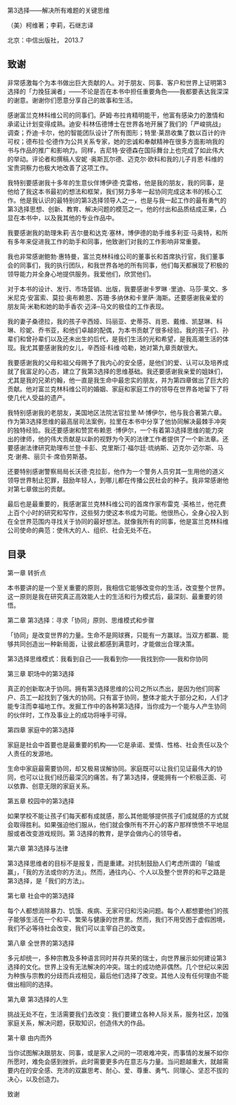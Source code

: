第3选择——解决所有难题的关键思维

（美）柯维著；李莉，石继志译

北京：中信出版社， 2013.7

## 致谢

非常感激每个为本书做出巨大贡献的人。对于朋友、同事、客户和世界上证明第3选择的「力挽狂澜者」——不论是否在本书中担任重要角色——我都要表达我深深的谢意。谢谢你们愿意分享自己的故事和生活。

感谢富兰克林科维公司的同事们。萨姆·布拉肯精明能干，他富有感染力的激情和承诺让计划变得成熟。迪安·科林伍德博士在世界各地开展了我们的「严峻挑战」调查；乔迪·卡尔，他的智能团队设计了所有图形；特里·莱昂收集了数以百计的许可权；德布拉·伦德作为公共关系专家，她的忠诚和奉献精神在很多方面影响我的书与作品的推广和影响力。同样，吉尼特·安德森在国际舞台上也完成了如此伟大的举动。评论者和撰稿人安妮 ·奥斯瓦尔德、迈克尔·欧科和我的儿子肖恩·科维的宝贵洞察力也极大地改善了这项工作。

我特别要感谢我十多年的生意伙伴博伊德·克雷格，他是我的朋友，我的同事，是他给了我这本书最初的想法和框架，我们努力多年一起协同完成这本书的核心工作。他是我认识的最特别的第3选择领导人之一，也是与我一起工作的最有勇气的第3选择思想、创新、教育、解决问题的模范之一。他的付出和品质结成正果，凸显在本书中，以及我其他的专业作品中。

我要感谢我的助理朱莉·吉尔曼和达克·塞林，博伊德的助手维多利亚·马奥特，和所有多年来促进我工作的助手和同事，他致谢们对我的工作影响非常重要。

我也非常感谢鲍勃·惠特曼，富兰克林科维公司的董事长和首席执行官，我们董事会的同事们，我的执行团队，和我世界各地的所有同事，他们每天都展现了积极的领导能力并全身心地提供服务。我爱他们，欣赏他们。

对于本书的设计、发行、市场营销、出版，我要感谢卡罗琳 ·里迪、马莎·莱文、多米尼克·安富索、莫拉·奥布赖恩、苏珊·多纳休和卡里萨·海斯。还要感谢我亲爱的朋友简·米勒和她的助手香农·迈泽–马文的极佳的工作表现。

我的妻子桑德拉，我的孩子辛西娅、玛丽亚、史蒂芬、肖恩、戴维、凯瑟琳、科琳、珍妮、乔书亚，和他们卓越的配偶，为本书贡献了很多经验。我的孩子们、孙辈们和曾孙辈们以及还未出生的后代，是我们生活的光和希望，是我高潮生活的体现。我尤其要感谢我的女儿，辛西娅·科维·哈勒，她对第九章贡献很大。

我要感谢我的父母和祖父母赐予了我内心的安全感，是他们的爱、认可以及培养成就了我富足的心态，建立了我第3选择的思维基础。我还要感谢我亲爱的姐妹们，尤其是我的兄弟约翰，他一直是我生命中最忠实的朋友，并为第四章做出了巨大的贡献。他对富兰克林科维公司的婚姻、家庭和家庭工作的领导在世界各地留下了将使几代人受益的遗产。

我特别感谢我的老朋友，美国地区法院法官拉里·M·博伊尔，他与我合著第六章。作为第3选择思维的最高层司法案例，拉里在本书中分享了他协同解决最棘手冲突的独特经验。我还要感谢和赞赏布赖恩 ·博伊尔，一个有着第3选择思维的能力突出的律师，他的伟大贡献是以新的视野为今天的法律工作者提供了一个新法章。还要感谢法律研究助理布兰登·卡彭、克里斯汀·福尔廷·琉纳斯、迈克尔·迈尔斯、马克·谢弗、丽贝卡·席伯劳斯基。

还要特别感谢警察局局长沃德·克拉彭，他作为一个警务人员穷其一生用他的道义领导世界制止犯罪，鼓励年轻人，到哪儿都在传播公民社会的种子。我非常感谢他对第七章做出的贡献。

最后也是最重要的，我感谢富兰克林科维公司的首席作家布雷克 ·英格兰，他花费上百个小时的研究和写作，这些努力使这本书成为可能。他很热心，全身心投入到在全世界范围内寻找关于协同的最好想法。就像我所有的同事，他是富兰克林科维公司使命的典范：使伟大的人、组织、社会无处不在。

## 目录

第一章 转折点

本书要讲的是一个至关重要的原则，我相信它能够改变你的生活，改变整个世界。这一原则是我在研究真正高效能人士的生活和行为模式后，最深刻、最重要的领悟。

第二章 第3选择：寻求「协同」原则、思维模式和步骤

「协同」是改变世界的力量。生命不是网球赛，只能有一方赢球。当双方都赢、能够共同创造出一种新局面，让彼此都感到满意时，才能做出合理决策。

第3选择思维模式：我看到自己——我看到你——我找到你——我和你协同

第三章 职场中的第3选择

真正的创新取决于协同。拥有第3选择思维的公司之所以杰出，是因为他们同客户、员工一起找到了强大的协同。只有富于协同，整体才能大于部分之和，人们才能专注而幸福地工作。发掘工作中的各种第3选择，当你成为一个能与人产生协同的伙伴时，工作及事业上的成功将唾手可得。

第四章 家庭中的第3选择

家庭是社会中首要也是最重要的机构——它是承诺、爱情、性格、社会责任以及个人责任的发源地。

生命中家庭最需要协同，却又极易误解协同。家庭既可以让我们见证最伟大的协同，也可以让我们经历最深沉的痛苦。有了第3选择，便能拥有一个积极正面、可以依靠、创意无限的家庭关系。

第五章 校园中的第3选择

如果学校不能让孩子们每天都有成就感，那么其他能够提供孩子们成就感的方式就会取得胜利。如果强迫他们服从，他们就会像所有不开心的客户那样愤愤不平地屈服或者改变游戏规则。第 3选择的教育，是学会做内心的领导者。

第六章 第3选择与法律

第3选择思维者的目标不是报复，而是重建。对抗制鼓励人们考虑所谓的「输或赢」，「我的方法或你的方法」。然而，通往内心、个人以及整个世界的和平之路是第3选择，是「我们的方法」。

第七章 社会中的第3选择

每个人都想消除暴力、饥饿、疾病、无家可归和污染问题。每个人都想要他们的孩子能够生活在一个和平、繁荣与健康的世界里。然而，我们不用受困于虚假困境，我们不必等待社会改变，我们可以主宰自己的改变。

第八章 全世界的第3选择

多元却统一，多种宗教及多种语言同时并存共荣的瑞士，向世界展示如何建设第3选择的文化。世界上没有无法解决的冲突。瑞士的成功绝非偶然。几个世纪以来因为种族与宗教的分歧而兵戎相见，最后他们选择了改变。其他人没有任何理由不能做出相同的选择。

第九章 第3选择的人生

挑战无处不在，生活需要我们去改变：我们要建立各种人际关系，服务社区，加强家庭关系，解决问题，获取知识，创造伟大的作品。

第十章 由内而外

当你试图解决跟朋友、同事，或是家人之间的一项艰难冲突，而事情的发展不如你所愿时，难免会感到挫折。此时需要更多内在意志与力量。当问题越重大，就越需要内在的安全感、充沛的双赢思考、耐心、爱、尊重、勇气、同理心、坚忍不拔的决心，以及创造力。

致谢





